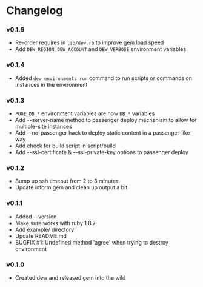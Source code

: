 # Changelog

### v0.1.6

* Re-order requires in `lib/dew.rb` to improve gem load speed
* Add `DEW_REGION`, `DEW_ACCOUNT` and `DEW_VERBOSE` environment variables

### v0.1.4

* Added `dew environments run` command to run scripts or commands on instances in the environment

### v0.1.3

* `PUGE_DB_*` environment variables are now `DB_*` variables
* Add --server-name method to passenger deploy mechanism to allow for multiple-site instances
* Add --no-passenger hack to deploy static content in a passenger-like way
* Add check for build script in script/build
* Add --ssl-certificate & --ssl-private-key options to passenger deploy

### v0.1.2

* Bump up ssh timeout from 2 to 3 minutes.
* Update inform gem and clean up output a bit

### v0.1.1

* Added --version
* Make sure works with ruby 1.8.7
* Add example/ directory
* Update README.md
* BUGFIX #1: Undefined method 'agree' when trying to destroy environment

### v0.1.0

* Created dew and released gem into the wild


